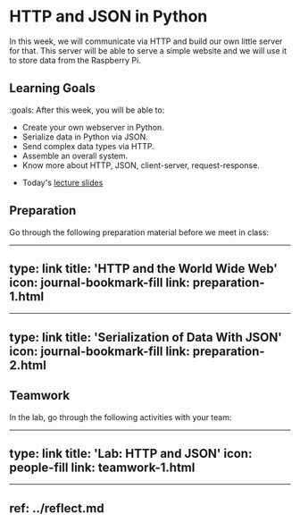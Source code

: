 # HTTP and JSON in Python

In this week, we will communicate via HTTP and build our own little
server for that. This server will be able to serve a simple website and
we will use it to store data from the Raspberry Pi.

## Learning Goals

:goals: After this week, you will be able to:

- Create your own webserver in Python.
- Serialize data in Python via JSON.
- Send complex data types via HTTP.
- Assemble an overall system.
- Know more about HTTP, JSON, client-server, request-response.


* Today's [lecture slides](2024-ttm4175-week-46-p3.pdf)


## Preparation

Go through the following preparation material before we meet in class:


---
type: link
title: 'HTTP and the World Wide Web'
icon: journal-bookmark-fill
link: preparation-1.html
---

---
type: link
title: 'Serialization of Data With JSON'
icon: journal-bookmark-fill
link: preparation-2.html
---





## Teamwork

In the lab, go through the following activities with your team:


---
type: link
title: 'Lab: HTTP and JSON'
icon: people-fill
link: teamwork-1.html
---


---
ref: ../reflect.md
---